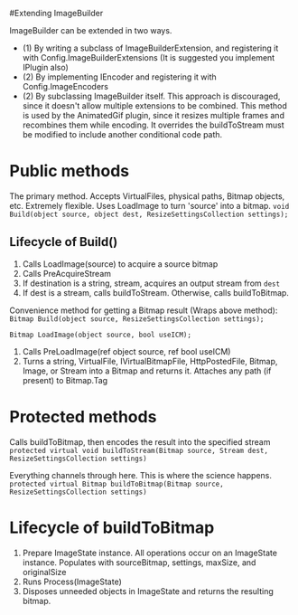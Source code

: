 #Extending ImageBuilder


ImageBuilder can be extended in two ways.
 * (1) By writing a subclass of ImageBuilderExtension, and registering it with Config.ImageBuilderExtensions (It is suggested you implement IPlugin also)
 * (2) By implementing IEncoder and registering it with Config.ImageEncoders
 * (2) By subclassing ImageBuilder itself. This approach is discouraged, since it doesn't allow multiple extensions to be combined.
       This method is used by the AnimatedGif plugin, since it resizes multiple frames and recombines them while encoding.
		It overrides the buildToStream must be modified to include another conditional code path.


# Public methods

The primary method. Accepts VirtualFiles, physical paths, Bitmap objects, etc. Extremely flexible. Uses LoadImage to turn 'source' into a bitmap.
`void Build(object source, object dest, ResizeSettingsCollection settings);`

## Lifecycle of Build()
1. Calls LoadImage(source) to acquire a source bitmap
2. Calls PreAcquireStream
3. If destination is a string, stream, acquires an output stream from `dest`
4. If dest is a stream, calls buildToStream. Otherwise, calls buildToBitmap.

Convenience method for getting a Bitmap result (Wraps above method):
`Bitmap Build(object source, ResizeSettingsCollection settings);`


`Bitmap LoadImage(object source, bool useICM);`
1. Calls PreLoadImage(ref object source, ref bool useICM)
2. Turns a string, VirtualFile, IVirtualBitmapFile, HttpPostedFile, Bitmap, Image, or Stream into a Bitmap and returns it. Attaches any path (if present) to Bitmap.Tag


# Protected methods

Calls buildToBitmap, then encodes the result into the specified stream
`protected virtual void buildToStream(Bitmap source, Stream dest, ResizeSettingsCollection settings)`

Everything channels through here. This is where the science happens.
`protected virtual Bitmap buildToBitmap(Bitmap source, ResizeSettingsCollection settings)`



# Lifecycle of buildToBitmap

1. Prepare ImageState instance. All operations occur on an ImageState instance. Populates with sourceBitmap, settings, maxSize, and originalSize
2. Runs Process(ImageState)
3. Disposes unneeded objects in ImageState and returns the resulting bitmap.








